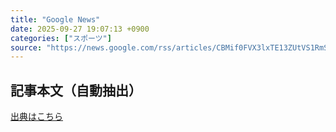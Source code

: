```yaml
---
title: "Google News"
date: 2025-09-27 19:07:13 +0900
categories: ["スポーツ"]
source: "https://news.google.com/rss/articles/CBMif0FVX3lxTE13ZUtVS1RmS3lrSzNHbHJGOEs3cXVhZlY5TndoZjl3TndNMU0ybHRhMDR0ZVVMeGhGRzdZQTktd3B3X0hvMVlYYU1OaWhMN1lVRlVFeHlXSnJqMDVYME5hS0lybzA5UUJqU2dLV0MteDVaQUwzMEZCbGFmNV9TZ0E?oc=5"
---
```


## 記事本文（自動抽出）
<body class="y0K44d EA71Tc" id="readabilityBody"></body>

[出典はこちら](https://news.google.com/rss/articles/CBMif0FVX3lxTE13ZUtVS1RmS3lrSzNHbHJGOEs3cXVhZlY5TndoZjl3TndNMU0ybHRhMDR0ZVVMeGhGRzdZQTktd3B3X0hvMVlYYU1OaWhMN1lVRlVFeHlXSnJqMDVYME5hS0lybzA5UUJqU2dLV0MteDVaQUwzMEZCbGFmNV9TZ0E?oc=5)
